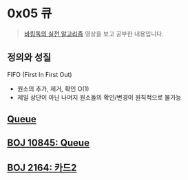 # 0x05 큐

> [바킹독의 실전 알고리즘](https://www.youtube.com/playlist?list=PLtqbFd2VIQv4O6D6l9HcD732hdrnYb6CY) 영상을 보고 공부한 내용입니다.

## 정의와 성질

FIFO (First In First Out)

- 원소의 추가, 제거, 확인 O(1)
- 제일 상단이 아닌 나머지 원소들의 확인/변경이 원칙적으로 불가능

## [Queue](./queue_test.cpp)

## [BOJ 10845: Queue](./boj_10845.cpp)

## [BOJ 2164: 카드2](./boj_2164.cpp)
